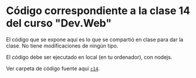 # Código correspondiente a la clase 14 del curso "Dev.Web"

El código que se expone aquí es lo que se compartió en clase para dar la clase. No tiene modificaciones de ningún tipo.

El código debe ser ejecutado en local (en tu ordenador), con nodejs.

Ver carpeta de código fuente aquí [`c14`](https://github.com/SidVal/www/tree/master/curso/utn/dw/c14).